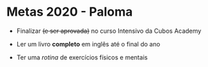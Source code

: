 # Metas 2020 - Paloma

* Finalizar ~~(e ser aprovada)~~ no curso Intensivo da Cubos Academy

* Ler um livro **completo** em inglês até o final do ano

* Ter uma *rotina* de exercícios físicos e mentais